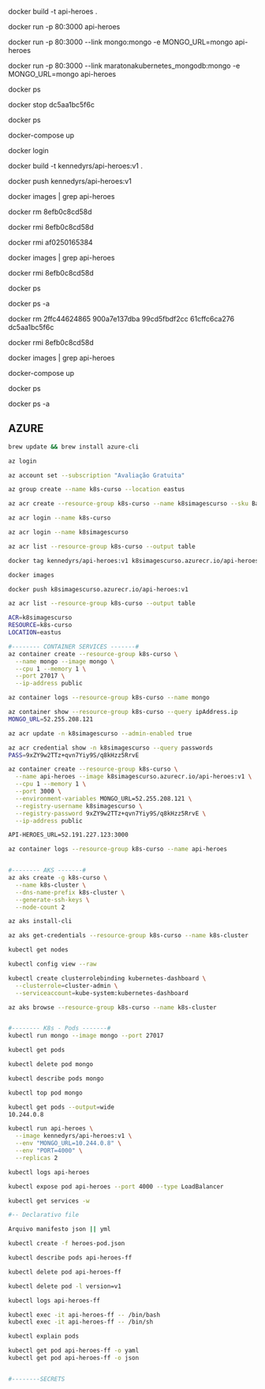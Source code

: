 docker build -t api-heroes .

docker run -p 80:3000 api-heroes

docker run -p 80:3000 --link mongo:mongo -e MONGO_URL=mongo api-heroes

docker run -p 80:3000 --link maratonakubernetes_mongodb:mongo -e MONGO_URL=mongo api-heroes

docker ps

docker stop dc5aa1bc5f6c

docker ps

docker-compose up 

docker login

docker build -t kennedyrs/api-heroes:v1 .

docker push kennedyrs/api-heroes:v1

docker images | grep api-heroes

docker rm 8efb0c8cd58d

docker rmi 8efb0c8cd58d

docker rmi af0250165384

docker images | grep api-heroes

docker rmi 8efb0c8cd58d

docker ps

docker ps -a

docker rm 2ffc44624865 900a7e137dba 99cd5fbdf2cc 61cffc6ca276 dc5aa1bc5f6c

docker rmi 8efb0c8cd58d

docker images | grep api-heroes

docker-compose up 

docker ps

docker ps -a



## AZURE
```bash
brew update && brew install azure-cli

az login

az account set --subscription "Avaliação Gratuita"

az group create --name k8s-curso --location eastus

az acr create --resource-group k8s-curso --name k8simagescurso --sku Basic

az acr login --name k8s-curso

az acr login --name k8simagescurso

az acr list --resource-group k8s-curso --output table

docker tag kennedyrs/api-heroes:v1 k8simagescurso.azurecr.io/api-heroes:v1

docker images

docker push k8simagescurso.azurecr.io/api-heroes:v1 

az acr list --resource-group k8s-curso --output table

ACR=k8simagescurso
RESOURCE=k8s-curso
LOCATION=eastus

#-------- CONTAINER SERVICES -------#
az container create --resource-group k8s-curso \
  --name mongo --image mongo \
  --cpu 1 --memory 1 \
  --port 27017 \
  --ip-address public

az container logs --resource-group k8s-curso --name mongo

az container show --resource-group k8s-curso --query ipAddress.ip
MONGO_URL=52.255.208.121

az acr update -n k8simagescurso --admin-enabled true

az acr credential show -n k8simagescurso --query passwords
PASS=9xZY9w2TTz+qvn7Yiy9S/q8kHzz5RrvE

az container create --resource-group k8s-curso \
  --name api-heroes --image k8simagescurso.azurecr.io/api-heroes:v1 \
  --cpu 1 --memory 1 \
  --port 3000 \
  --environment-variables MONGO_URL=52.255.208.121 \
  --registry-username k8simagescurso \
  --registry-password 9xZY9w2TTz+qvn7Yiy9S/q8kHzz5RrvE \
  --ip-address public

API-HEROES_URL=52.191.227.123:3000

az container logs --resource-group k8s-curso --name api-heroes


#-------- AKS -------#
az aks create -g k8s-curso \
  --name k8s-cluster \
  --dns-name-prefix k8s-cluster \
  --generate-ssh-keys \
  --node-count 2

az aks install-cli

az aks get-credentials --resource-group k8s-curso --name k8s-cluster

kubectl get nodes

kubectl config view --raw

kubectl create clusterrolebinding kubernetes-dashboard \
  --clusterrole=cluster-admin \
  --serviceaccount=kube-system:kubernetes-dashboard

az aks browse --resource-group k8s-curso --name k8s-cluster


#-------- K8s - Pods -------#
kubectl run mongo --image mongo --port 27017

kubectl get pods

kubectl delete pod mongo

kubectl describe pods mongo

kubectl top pod mongo

kubectl get pods --output=wide
10.244.0.8

kubectl run api-heroes \
  --image kennedyrs/api-heroes:v1 \
  --env "MONGO_URL=10.244.0.8" \
  --env "PORT=4000" \
  --replicas 2

kubectl logs api-heroes

kubectl expose pod api-heroes --port 4000 --type LoadBalancer

kubectl get services -w

#-- Declarativo file

Arquivo manifesto json || yml

kubectl create -f heroes-pod.json

kubectl describe pods api-heroes-ff

kubectl delete pod api-heroes-ff

kubectl delete pod -l version=v1

kubectl logs api-heroes-ff

kubectl exec -it api-heroes-ff -- /bin/bash
kubectl exec -it api-heroes-ff -- /bin/sh

kubectl explain pods

kubectl get pod api-heroes-ff -o yaml
kubectl get pod api-heroes-ff -o json


#--------SECRETS
```